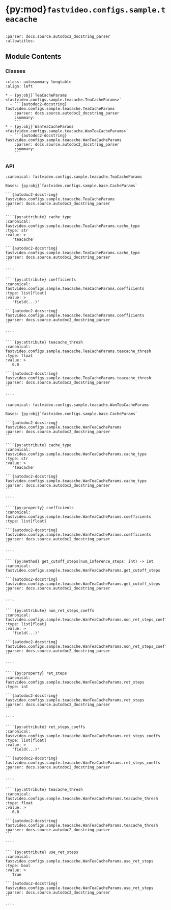 # {py:mod}`fastvideo.configs.sample.teacache`

```{py:module} fastvideo.configs.sample.teacache
```

```{autodoc2-docstring} fastvideo.configs.sample.teacache
:parser: docs.source.autodoc2_docstring_parser
:allowtitles:
```

## Module Contents

### Classes

````{list-table}
:class: autosummary longtable
:align: left

* - {py:obj}`TeaCacheParams <fastvideo.configs.sample.teacache.TeaCacheParams>`
  - ```{autodoc2-docstring} fastvideo.configs.sample.teacache.TeaCacheParams
    :parser: docs.source.autodoc2_docstring_parser
    :summary:
    ```
* - {py:obj}`WanTeaCacheParams <fastvideo.configs.sample.teacache.WanTeaCacheParams>`
  - ```{autodoc2-docstring} fastvideo.configs.sample.teacache.WanTeaCacheParams
    :parser: docs.source.autodoc2_docstring_parser
    :summary:
    ```
````

### API

`````{py:class} TeaCacheParams
:canonical: fastvideo.configs.sample.teacache.TeaCacheParams

Bases: {py:obj}`fastvideo.configs.sample.base.CacheParams`

```{autodoc2-docstring} fastvideo.configs.sample.teacache.TeaCacheParams
:parser: docs.source.autodoc2_docstring_parser
```

````{py:attribute} cache_type
:canonical: fastvideo.configs.sample.teacache.TeaCacheParams.cache_type
:type: str
:value: >
   'teacache'

```{autodoc2-docstring} fastvideo.configs.sample.teacache.TeaCacheParams.cache_type
:parser: docs.source.autodoc2_docstring_parser
```

````

````{py:attribute} coefficients
:canonical: fastvideo.configs.sample.teacache.TeaCacheParams.coefficients
:type: list[float]
:value: >
   'field(...)'

```{autodoc2-docstring} fastvideo.configs.sample.teacache.TeaCacheParams.coefficients
:parser: docs.source.autodoc2_docstring_parser
```

````

````{py:attribute} teacache_thresh
:canonical: fastvideo.configs.sample.teacache.TeaCacheParams.teacache_thresh
:type: float
:value: >
   0.0

```{autodoc2-docstring} fastvideo.configs.sample.teacache.TeaCacheParams.teacache_thresh
:parser: docs.source.autodoc2_docstring_parser
```

````

`````

`````{py:class} WanTeaCacheParams
:canonical: fastvideo.configs.sample.teacache.WanTeaCacheParams

Bases: {py:obj}`fastvideo.configs.sample.base.CacheParams`

```{autodoc2-docstring} fastvideo.configs.sample.teacache.WanTeaCacheParams
:parser: docs.source.autodoc2_docstring_parser
```

````{py:attribute} cache_type
:canonical: fastvideo.configs.sample.teacache.WanTeaCacheParams.cache_type
:type: str
:value: >
   'teacache'

```{autodoc2-docstring} fastvideo.configs.sample.teacache.WanTeaCacheParams.cache_type
:parser: docs.source.autodoc2_docstring_parser
```

````

````{py:property} coefficients
:canonical: fastvideo.configs.sample.teacache.WanTeaCacheParams.coefficients
:type: list[float]

```{autodoc2-docstring} fastvideo.configs.sample.teacache.WanTeaCacheParams.coefficients
:parser: docs.source.autodoc2_docstring_parser
```

````

````{py:method} get_cutoff_steps(num_inference_steps: int) -> int
:canonical: fastvideo.configs.sample.teacache.WanTeaCacheParams.get_cutoff_steps

```{autodoc2-docstring} fastvideo.configs.sample.teacache.WanTeaCacheParams.get_cutoff_steps
:parser: docs.source.autodoc2_docstring_parser
```

````

````{py:attribute} non_ret_steps_coeffs
:canonical: fastvideo.configs.sample.teacache.WanTeaCacheParams.non_ret_steps_coeffs
:type: list[float]
:value: >
   'field(...)'

```{autodoc2-docstring} fastvideo.configs.sample.teacache.WanTeaCacheParams.non_ret_steps_coeffs
:parser: docs.source.autodoc2_docstring_parser
```

````

````{py:property} ret_steps
:canonical: fastvideo.configs.sample.teacache.WanTeaCacheParams.ret_steps
:type: int

```{autodoc2-docstring} fastvideo.configs.sample.teacache.WanTeaCacheParams.ret_steps
:parser: docs.source.autodoc2_docstring_parser
```

````

````{py:attribute} ret_steps_coeffs
:canonical: fastvideo.configs.sample.teacache.WanTeaCacheParams.ret_steps_coeffs
:type: list[float]
:value: >
   'field(...)'

```{autodoc2-docstring} fastvideo.configs.sample.teacache.WanTeaCacheParams.ret_steps_coeffs
:parser: docs.source.autodoc2_docstring_parser
```

````

````{py:attribute} teacache_thresh
:canonical: fastvideo.configs.sample.teacache.WanTeaCacheParams.teacache_thresh
:type: float
:value: >
   0.0

```{autodoc2-docstring} fastvideo.configs.sample.teacache.WanTeaCacheParams.teacache_thresh
:parser: docs.source.autodoc2_docstring_parser
```

````

````{py:attribute} use_ret_steps
:canonical: fastvideo.configs.sample.teacache.WanTeaCacheParams.use_ret_steps
:type: bool
:value: >
   True

```{autodoc2-docstring} fastvideo.configs.sample.teacache.WanTeaCacheParams.use_ret_steps
:parser: docs.source.autodoc2_docstring_parser
```

````

`````
